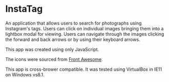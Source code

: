 # InstaTag

An application that allows users to search for photographs using Instagram's tags.  Users can click on individual images bringing them into a lightbox modal for viewing.  Users can navigate through the images clicking the forward and back arrows or by using their keyboard arrows.

This app was created using only JavaScript.

The icons were sourced from [Front Awesome](https://fortawesome.github.io/Font-Awesome/).

This app is cross-brower compatible.  It was tested using VirtualBox in IE11 on Windows vs8.1.